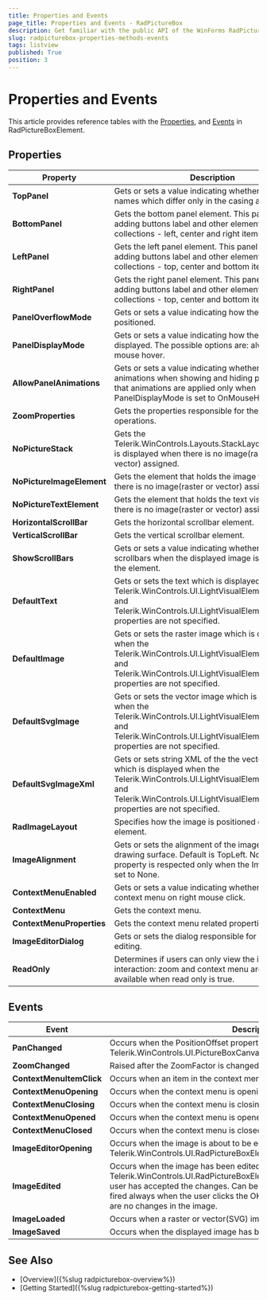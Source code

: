 ```yaml
---
title: Properties and Events
page_title: Properties and Events - RadPictureBox
description: Get familiar with the public API of the WinForms RadPictureBox control.
slug: radpicturebox-properties-methods-events
tags: listview
published: True
position: 3
---
```


# Properties and Events

This article provides reference tables with the [Properties](#properties), and [Events](#events) in RadPictureBoxElement.

## Properties

|Property|Description|
|----|----| 
|**TopPanel**|Gets or sets a value indicating whether column names which differ only in the casing are allowed.|
|**BottomPanel**|Gets the bottom panel element. This panel allows adding buttons label and other elements in three collections - left, center and right items.|
|**LeftPanel**| Gets the left panel element. This panel allows adding buttons label and other elements in three collections - top, center and bottom items.|
|**RightPanel**|  Gets the right panel element. This panel allows adding buttons label and other elements in three collections - top, center and bottom items.|
|**PanelOverflowMode**| Gets or sets a value indicating how the panels are positioned.|
|**PanelDisplayMode**| Gets or sets a value indicating how the panels are displayed. The possible options are: always or on mouse hover.|
|**AllowPanelAnimations**| Gets or sets a value indicating whether to show animations when showing and hiding panels. Note that animations are applied only when PanelDisplayMode is set to OnMouseHover.|
|**ZoomProperties**| Gets the properties responsible for the zoom operations.|
|**NoPictureStack**| Gets the Telerik.WinControls.Layouts.StackLayoutPanel that is displayed when there is no image(raster or vector) assigned.|
|**NoPictureImageElement**| Gets the element that holds the image visible when there is no image(raster or vector) assigned.|
|**NoPictureTextElement**| Gets the element that holds the text visible when there is no image(raster or vector) assigned.|
|**HorizontalScrollBar**| Gets the horizontal scrollbar element.|
|**VerticalScrollBar**| Gets the vertical scrollbar element.|
|**ShowScrollBars**| Gets or sets a value indicating whether to display scrollbars when the displayed image is larger than the element.|
|**DefaultText**| Gets or sets the text which is displayed when the Telerik.WinControls.UI.LightVisualElement.Image and Telerik.WinControls.UI.LightVisualElement.SvgImage properties are not specified.|
|**DefaultImage**| Gets or sets the raster image which is displayed when the Telerik.WinControls.UI.LightVisualElement.Image and Telerik.WinControls.UI.LightVisualElement.SvgImage properties are not specified.|
|**DefaultSvgImage**| Gets or sets the vector image which is displayed when the Telerik.WinControls.UI.LightVisualElement.Image and Telerik.WinControls.UI.LightVisualElement.SvgImage properties are not specified.|
|**DefaultSvgImageXml**| Gets or sets string XML of the the vector image which is displayed when the Telerik.WinControls.UI.LightVisualElement.Image and Telerik.WinControls.UI.LightVisualElement.SvgImage properties are not specified.|
|**RadImageLayout**| Specifies how the image is positioned on the element.|
|**ImageAlignment**| Gets or sets the alignment of the image on the drawing surface. Default is TopLeft. Note that this property is respected only when the ImageLayout is set to None.|
|**ContextMenuEnabled**| Gets or sets a value indicating whether to display context menu on right mouse click.|
|**ContextMenu**| Gets the context menu.|
|**ContextMenuProperties**| Gets the context menu related properties.|
|**ImageEditorDialog**| Gets or sets the dialog responsible for image editing.|
|**ReadOnly**| Determines if users can only view the image with no interaction: zoom and context menu are not available when read only is true.|

## Events

|Event|Description|
|----|----| 
|**PanChanged**| Occurs when the PositionOffset property of Telerik.WinControls.UI.PictureBoxCanvasElement is changed.|
|**ZoomChanged**| Raised after the ZoomFactor is changed.|
|**ContextMenuItemClick**| Occurs when an item in the context menu is clicked.|
|**ContextMenuOpening**| Occurs when the context menu is opening.|
|**ContextMenuClosing**| Occurs when the context menu is closing.|
|**ContextMenuOpened**| Occurs when the context menu is opened.|
|**ContextMenuClosed**| Occurs when the context menu is closed.|
|**ImageEditorOpening**| Occurs when the image is about to be edited in the Telerik.WinControls.UI.RadPictureBoxElement.ImageEditorDialog.Cancellable.|
|**ImageEdited**|  Occurs when the image has been edited by the Telerik.WinControls.UI.RadPictureBoxElement.ImageEditorDialog and the user has accepted the changes. Can be handled. Note that this event fill be fired always when the user clicks the OK button of the dialog, even if there are no changes in the image.|
|**ImageLoaded**| Occurs when a raster or vector(SVG) image has been loaded by the user.|
|**ImageSaved**| Occurs when the displayed image has been saved by the user.|

## See Also

* [Overview]({%slug radpicturebox-overview%})
* [Getting Started]({%slug radpicturebox-getting-started%})


